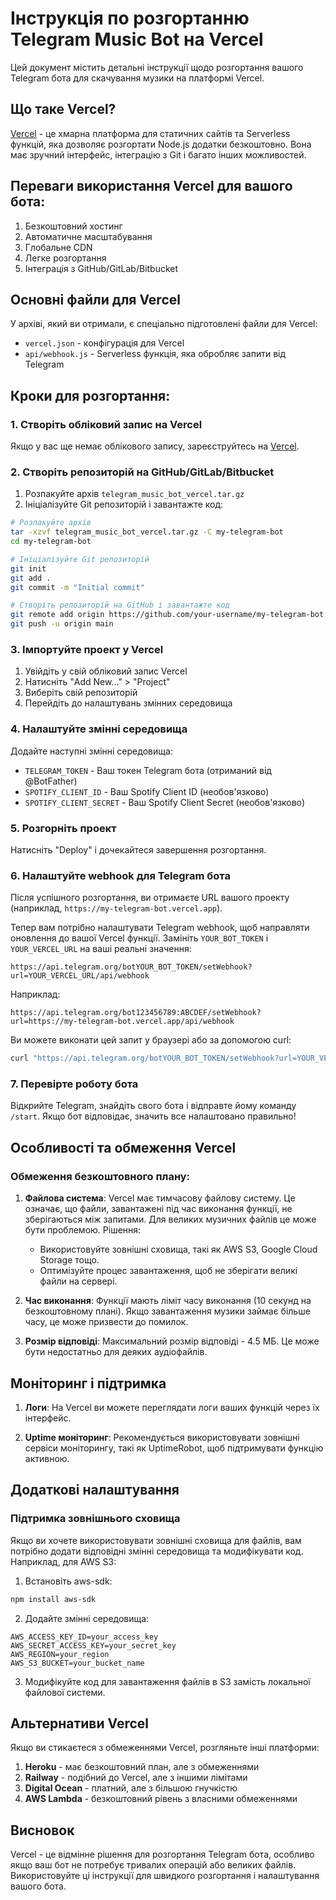# Інструкція по розгортанню Telegram Music Bot на Vercel

Цей документ містить детальні інструкції щодо розгортання вашого Telegram бота для скачування музики на платформі Vercel.

## Що таке Vercel?

[Vercel](https://vercel.com) - це хмарна платформа для статичних сайтів та Serverless функцій, яка дозволяє розгортати Node.js додатки безкоштовно. Вона має зручний інтерфейс, інтеграцію з Git і багато інших можливостей.

## Переваги використання Vercel для вашого бота:

1. Безкоштовний хостинг
2. Автоматичне масштабування
3. Глобальне CDN
4. Легке розгортання
5. Інтеграція з GitHub/GitLab/Bitbucket

## Основні файли для Vercel

У архіві, який ви отримали, є спеціально підготовлені файли для Vercel:

- `vercel.json` - конфігурація для Vercel
- `api/webhook.js` - Serverless функція, яка обробляє запити від Telegram

## Кроки для розгортання:

### 1. Створіть обліковий запис на Vercel

Якщо у вас ще немає облікового запису, зареєструйтесь на [Vercel](https://vercel.com).

### 2. Створіть репозиторій на GitHub/GitLab/Bitbucket

1. Розпакуйте архів `telegram_music_bot_vercel.tar.gz`
2. Ініціалізуйте Git репозиторій і завантажте код:

```bash
# Розпакуйте архів
tar -xzvf telegram_music_bot_vercel.tar.gz -C my-telegram-bot
cd my-telegram-bot

# Ініціалізуйте Git репозиторій
git init
git add .
git commit -m "Initial commit"

# Створіть репозиторій на GitHub і завантажте код
git remote add origin https://github.com/your-username/my-telegram-bot.git
git push -u origin main
```

### 3. Імпортуйте проект у Vercel

1. Увійдіть у свій обліковий запис Vercel
2. Натисніть "Add New..." > "Project"
3. Виберіть свій репозиторій
4. Перейдіть до налаштувань змінних середовища

### 4. Налаштуйте змінні середовища

Додайте наступні змінні середовища:

- `TELEGRAM_TOKEN` - Ваш токен Telegram бота (отриманий від @BotFather)
- `SPOTIFY_CLIENT_ID` - Ваш Spotify Client ID (необов'язково)
- `SPOTIFY_CLIENT_SECRET` - Ваш Spotify Client Secret (необов'язково)

### 5. Розгорніть проект

Натисніть "Deploy" і дочекайтеся завершення розгортання.

### 6. Налаштуйте webhook для Telegram бота

Після успішного розгортання, ви отримаєте URL вашого проекту (наприклад, `https://my-telegram-bot.vercel.app`).

Тепер вам потрібно налаштувати Telegram webhook, щоб направляти оновлення до вашої Vercel функції. Замініть `YOUR_BOT_TOKEN` і `YOUR_VERCEL_URL` на ваші реальні значення:

```
https://api.telegram.org/botYOUR_BOT_TOKEN/setWebhook?url=YOUR_VERCEL_URL/api/webhook
```

Наприклад:
```
https://api.telegram.org/bot123456789:ABCDEF/setWebhook?url=https://my-telegram-bot.vercel.app/api/webhook
```

Ви можете виконати цей запит у браузері або за допомогою curl:

```bash
curl "https://api.telegram.org/botYOUR_BOT_TOKEN/setWebhook?url=YOUR_VERCEL_URL/api/webhook"
```

### 7. Перевірте роботу бота

Відкрийте Telegram, знайдіть свого бота і відправте йому команду `/start`. Якщо бот відповідає, значить все налаштовано правильно!

## Особливості та обмеження Vercel

### Обмеження безкоштовного плану:

1. **Файлова система**: Vercel має тимчасову файлову систему. Це означає, що файли, завантажені під час виконання функції, не зберігаються між запитами. Для великих музичних файлів це може бути проблемою. Рішення:
   
   - Використовуйте зовнішні сховища, такі як AWS S3, Google Cloud Storage тощо.
   - Оптимізуйте процес завантаження, щоб не зберігати великі файли на сервері.

2. **Час виконання**: Функції мають ліміт часу виконання (10 секунд на безкоштовному плані). Якщо завантаження музики займає більше часу, це може призвести до помилок.

3. **Розмір відповіді**: Максимальний розмір відповіді - 4.5 МБ. Це може бути недостатньо для деяких аудіофайлів.

## Моніторинг і підтримка

1. **Логи**: На Vercel ви можете переглядати логи ваших функцій через їх інтерфейс.

2. **Uptime моніторинг**: Рекомендується використовувати зовнішні сервіси моніторингу, такі як UptimeRobot, щоб підтримувати функцію активною.

## Додаткові налаштування

### Підтримка зовнішнього сховища

Якщо ви хочете використовувати зовнішні сховища для файлів, вам потрібно додати відповідні змінні середовища та модифікувати код. Наприклад, для AWS S3:

1. Встановіть aws-sdk:
```bash
npm install aws-sdk
```

2. Додайте змінні середовища:
```
AWS_ACCESS_KEY_ID=your_access_key
AWS_SECRET_ACCESS_KEY=your_secret_key
AWS_REGION=your_region
AWS_S3_BUCKET=your_bucket_name
```

3. Модифікуйте код для завантаження файлів в S3 замість локальної файлової системи.

## Альтернативи Vercel

Якщо ви стикаєтеся з обмеженнями Vercel, розгляньте інші платформи:

1. **Heroku** - має безкоштовний план, але з обмеженнями
2. **Railway** - подібний до Vercel, але з іншими лімітами
3. **Digital Ocean** - платний, але з більшою гнучкістю
4. **AWS Lambda** - безкоштовний рівень з власними обмеженнями

## Висновок

Vercel - це відмінне рішення для розгортання Telegram бота, особливо якщо ваш бот не потребує тривалих операцій або великих файлів. Використовуйте ці інструкції для швидкого розгортання і налаштування вашого бота.
